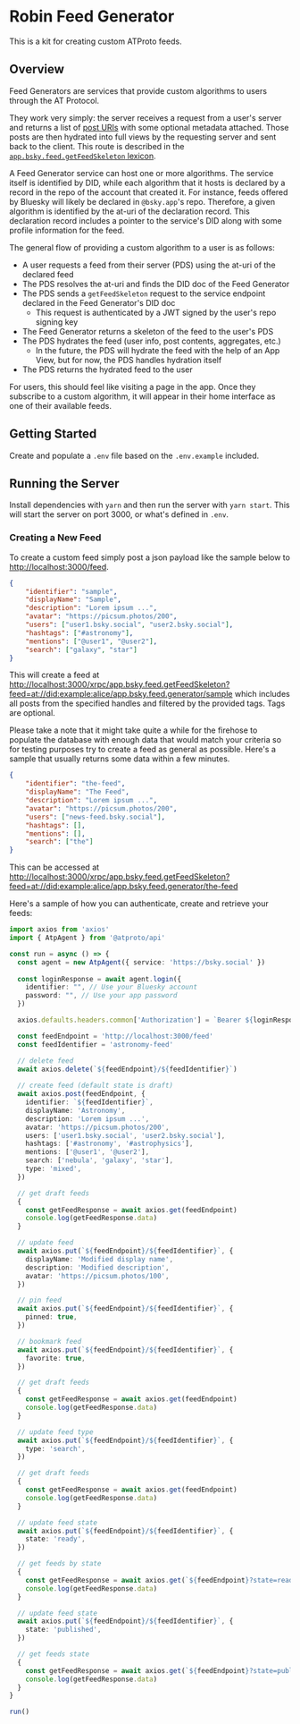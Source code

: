 # Robin Feed Generator

This is a kit for creating custom ATProto feeds.

## Overview

Feed Generators are services that provide custom algorithms to users through the AT Protocol.

They work very simply: the server receives a request from a user's server and returns a list of [post URIs](https://atproto.com/specs/at-uri-scheme) with some optional metadata attached. Those posts are then hydrated into full views by the requesting server and sent back to the client. This route is described in the [`app.bsky.feed.getFeedSkeleton` lexicon](https://atproto.com/lexicons/app-bsky-feed#appbskyfeedgetfeedskeleton).

A Feed Generator service can host one or more algorithms. The service itself is identified by DID, while each algorithm that it hosts is declared by a record in the repo of the account that created it. For instance, feeds offered by Bluesky will likely be declared in `@bsky.app`'s repo. Therefore, a given algorithm is identified by the at-uri of the declaration record. This declaration record includes a pointer to the service's DID along with some profile information for the feed.

The general flow of providing a custom algorithm to a user is as follows:
- A user requests a feed from their server (PDS) using the at-uri of the declared feed
- The PDS resolves the at-uri and finds the DID doc of the Feed Generator
- The PDS sends a `getFeedSkeleton` request to the service endpoint declared in the Feed Generator's DID doc
  - This request is authenticated by a JWT signed by the user's repo signing key
- The Feed Generator returns a skeleton of the feed to the user's PDS
- The PDS hydrates the feed (user info, post contents, aggregates, etc.)
  - In the future, the PDS will hydrate the feed with the help of an App View, but for now, the PDS handles hydration itself
- The PDS returns the hydrated feed to the user

For users, this should feel like visiting a page in the app. Once they subscribe to a custom algorithm, it will appear in their home interface as one of their available feeds.

## Getting Started

Create and populate a `.env` file based on the `.env.example` included.

## Running the Server

Install dependencies with `yarn` and then run the server with `yarn start`. This will start the server on port 3000, or what's defined in `.env`.

### Creating a New Feed

To create a custom feed simply post a json payload like the sample below to [http://localhost:3000/feed](http://localhost:3000/feed).

```json
{
    "identifier": "sample",
    "displayName": "Sample",
    "description": "Lorem ipsum ...",
    "avatar": "https://picsum.photos/200",
    "users": ["user1.bsky.social", "user2.bsky.social"],
    "hashtags": ["#astronomy"],
    "mentions": ["@user1", "@user2"],
    "search": ["galaxy", "star"]
}
```

This will create a feed at [http://localhost:3000/xrpc/app.bsky.feed.getFeedSkeleton?feed=at://did:example:alice/app.bsky.feed.generator/sample](http://localhost:3000/xrpc/app.bsky.feed.getFeedSkeleton?feed=at://did:example:alice/app.bsky.feed.generator/sample) which includes all posts from the specified handles and filtered by the provided tags. Tags are optional. 

Please take a note that it might take quite a while for the firehose to populate the database with enough data that would match your criteria so for testing purposes try to create a feed as general as possible. Here's a sample that usually returns some data within a few minutes.

```json
{
    "identifier": "the-feed",
    "displayName": "The Feed",
    "description": "Lorem ipsum ...",
    "avatar": "https://picsum.photos/200",
    "users": ["news-feed.bsky.social"],
    "hashtags": [],
    "mentions": [],
    "search": ["the"]
}
```

This can be accessed at [http://localhost:3000/xrpc/app.bsky.feed.getFeedSkeleton?feed=at://did:example:alice/app.bsky.feed.generator/the-feed](http://localhost:3000/xrpc/app.bsky.feed.getFeedSkeleton?feed=at://did:example:alice/app.bsky.feed.generator/the-feed)

Here's a sample of how you can authenticate, create and retrieve your feeds:

```typescript
import axios from 'axios'
import { AtpAgent } from '@atproto/api'

const run = async () => {
  const agent = new AtpAgent({ service: 'https://bsky.social' })
  
  const loginResponse = await agent.login({
    identifier: "", // Use your Bluesky account
    password: "", // Use your app password
  })

  axios.defaults.headers.common['Authorization'] = `Bearer ${loginResponse.data.accessJwt}`

  const feedEndpoint = 'http://localhost:3000/feed'
  const feedIdentifier = 'astronomy-feed'

  // delete feed
  await axios.delete(`${feedEndpoint}/${feedIdentifier}`)
  
  // create feed (default state is draft)
  await axios.post(feedEndpoint, {
    identifier: `${feedIdentifier}`,
    displayName: 'Astronomy',
    description: 'Lorem ipsum ...',
    avatar: 'https://picsum.photos/200',
    users: ['user1.bsky.social', 'user2.bsky.social'],
    hashtags: ['#astronomy', '#astrophysics'],
    mentions: ['@user1', '@user2'],
    search: ['nebula', 'galaxy', 'star'],
    type: 'mixed',
  })

  // get draft feeds
  {
    const getFeedResponse = await axios.get(feedEndpoint)
    console.log(getFeedResponse.data)
  }

  // update feed
  await axios.put(`${feedEndpoint}/${feedIdentifier}`, {
    displayName: 'Modified display name',
    description: 'Modified description',
    avatar: 'https://picsum.photos/100',
  })

  // pin feed
  await axios.put(`${feedEndpoint}/${feedIdentifier}`, {
    pinned: true,
  })

  // bookmark feed
  await axios.put(`${feedEndpoint}/${feedIdentifier}`, {
    favorite: true,
  })

  // get draft feeds
  {
    const getFeedResponse = await axios.get(feedEndpoint)
    console.log(getFeedResponse.data)
  }

  // update feed type
  await axios.put(`${feedEndpoint}/${feedIdentifier}`, {
    type: 'search',
  })

  // get draft feeds
  {
    const getFeedResponse = await axios.get(feedEndpoint)
    console.log(getFeedResponse.data)
  }

  // update feed state
  await axios.put(`${feedEndpoint}/${feedIdentifier}`, {
    state: 'ready',
  })

  // get feeds by state
  {
    const getFeedResponse = await axios.get(`${feedEndpoint}?state=ready`)
    console.log(getFeedResponse.data)
  }

  // update feed state
  await axios.put(`${feedEndpoint}/${feedIdentifier}`, {
    state: 'published',
  })

  // get feeds state
  {
    const getFeedResponse = await axios.get(`${feedEndpoint}?state=published`)
    console.log(getFeedResponse.data)
  }
}

run()
```
